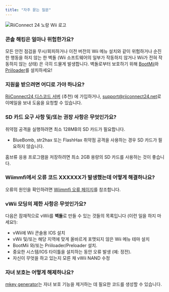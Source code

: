 ```yaml
---
title: "자주 묻는 질문"
---
```


![RiiConnect 24 노랑 Wii 로고](/images/Wii_Yellow_Gray.jpg)

### 콘솔 해킹은 얼마나 위험한가요?
모든 안전 점검을 무시/회피하거나 이전 버전의 Wii 메뉴 설치와 같이 위험하거나 순진한 행동을 하지 않는 한 벽돌 (Wii 소프트웨어의 일부가 작동하지 않거나 Wii가 전혀 작동하지 않는 상태) 은 극히 드물게 발생합니다. 벽돌로부터 보호하기 위해 [BootMii](bootmii)와 [Priiloader](priiloader)를 설치하세요!

### 지원을 받으려면 어디로 가야 하나요?
[RiiConnect24 디스코드 서버](https://discord.gg/rc24) (추천) 에 가입하거나, [support@riiconnect24.net](mailto:support@riiconnect24.net)로 이메일을 보내 도움을 요청할 수 있습니다.

### SD 카드 요구 사항 및/또는 권장 사항은 무엇인가요?
취약점 공격을 실행하려면 최소 128MB의 SD 카드가 필요합니다.

- BlueBomb, str2hax 또는 FlashHax 취약점 공격을 사용하는 경우 SD 카드가 필요하지 않습니다.

홈브류 응용 프로그램을 저장하려면 최소 2GB 용량의 SD 카드를 사용하는 것이 좋습니다.

### Wiimmfi에서 오류 코드 XXXXXX가 발생했는데 어떻게 해결하나요?
오류의 원인을 확인하려면 [Wiimmfi 오류 페이지](https://wiimmfi.de/error)를 참조합니다.

### vWii 모딩의 제한 사항은 무엇인가요?
다음은 잠재적으로 vWii를 **벽돌**로 만들 수 있는 것들의 목록입니다 (이런 일을 하지 마세요!):
* vWii에 Wii 콘솔용 IOS 설치
* vWii 및/또는 해당 지역에 맞게 올바르게 포맷되지 않은 Wii 메뉴 테마 설치
* BootMii 와/또는 Priiloader/Preloader 설치.
* 중요한 시스템/IOS 타이틀을 설치하는 동안 오류 발생 (예: 정전).
* 자신이 무엇을 하고 있는지 모른 채 vWii NAND 수정

### 자녀 보호는 어떻게 해제하나요?
[mkey generator](https://mkey.salthax.org)는 자녀 보호 기능을 제거하는 데 필요한 코드를 생성할 수 있습니다.
